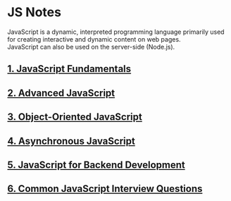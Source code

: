 # JS Notes
JavaScript is a dynamic, interpreted programming language primarily used for creating interactive and dynamic content on web pages.  
JavaScript can also be used on the server-side (Node.js). 

## [1. JavaScript Fundamentals](fundamentals/README.md)

## [2. Advanced JavaScript](advanced/README.md)

## [3. Object-Oriented JavaScript](object-oriented/README.md)

## [4. Asynchronous JavaScript](asynchronous/README.md)

## [5. JavaScript for Backend Development](js-for-backend/README.md)

## [6. Common JavaScript Interview Questions](common-js-interview-questions/README.md)